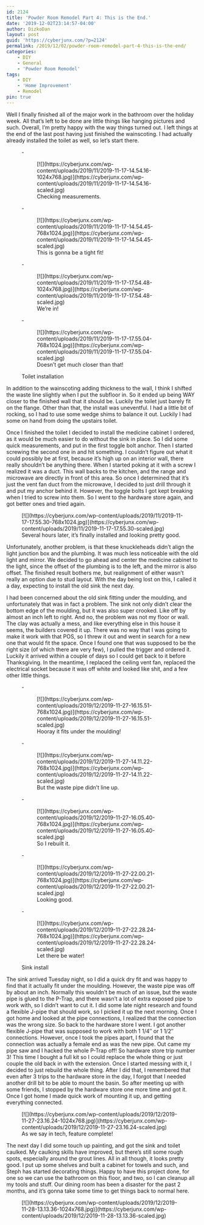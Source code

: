 ```yaml
---
id: 2124
title: 'Powder Room Remodel Part 4: This is the End.'
date: '2019-12-02T23:14:57-04:00'
author: DizkoDan
layout: post
guid: 'https://cyberjunx.com/?p=2124'
permalink: /2019/12/02/powder-room-remodel-part-4-this-is-the-end/
categories:
    - DIY
    - General
    - 'Powder Room Remodel'
tags:
    - DIY
    - 'Home Improvement'
    - Remodel
pin: true
---
```


Well I finally finished all of the major work in the bathroom over the holiday week. All that’s left to be done are little things like hanging pictures and such. Overall, I’m pretty happy with the way things turned out. I left things at the end of the last post having just finished the wainscoting. I had actually already installed the toilet as well, so let’s start there.

<figure class="wp-block-gallery columns-3 is-cropped">- <figure>[![](https://cyberjunx.com/wp-content/uploads/2019/11/2019-11-17-14.54.16-1024x768.jpg)](https://cyberjunx.com/wp-content/uploads/2019/11/2019-11-17-14.54.16-scaled.jpg)<figcaption class="blocks-gallery-item__caption">Checking measurements.</figcaption></figure>
- <figure>[![](https://cyberjunx.com/wp-content/uploads/2019/11/2019-11-17-14.54.45-768x1024.jpg)](https://cyberjunx.com/wp-content/uploads/2019/11/2019-11-17-14.54.45-scaled.jpg)<figcaption class="blocks-gallery-item__caption">This is gonna be a tight fit!</figcaption></figure>
- <figure>[![](https://cyberjunx.com/wp-content/uploads/2019/11/2019-11-17-17.54.48-1024x768.jpg)](https://cyberjunx.com/wp-content/uploads/2019/11/2019-11-17-17.54.48-scaled.jpg)<figcaption class="blocks-gallery-item__caption">We’re in!</figcaption></figure>
- <figure>[![](https://cyberjunx.com/wp-content/uploads/2019/11/2019-11-17-17.55.04-768x1024.jpg)](https://cyberjunx.com/wp-content/uploads/2019/11/2019-11-17-17.55.04-scaled.jpg)<figcaption class="blocks-gallery-item__caption">Doesn’t get much closer than that!</figcaption></figure>

<figcaption class="blocks-gallery-caption">Toilet installation</figcaption></figure>In addition to the wainscoting adding thickness to the wall, I think I shifted the waste line slightly when I put the subfloor in. So it ended up being WAY closer to the finished wall that it should be. Luckily the toilet just barely fit on the flange. Other than that, the install was uneventful. I had a little bit of rocking, so I had to use some wedge shims to balance it out. Luckily I had some on hand from doing the upstairs toilet.

Once I finished the toilet I decided to install the medicine cabinet I ordered, as it would be much easier to do without the sink in place. So I did some quick measurements, and put in the first toggle bolt anchor. Then I started screwing the second one in and hit something. I couldn’t figure out what it could possibly be at first, because it’s high up on an interior wall, there really shouldn’t be anything there. When I started poking at it with a screw I realized it was a duct. This wall backs to the kitchen, and the range and microwave are directly in front of this area. So once I determined that it’s just the vent fan duct from the microwave, I decided to just drill through it and put my anchor behind it. However, the toggle bolts I got kept breaking when I tried to screw into them. So I went to the hardware store again, and got better ones and tried again.

<figure class="wp-block-image size-large">[![](https://cyberjunx.com/wp-content/uploads/2019/11/2019-11-17-17.55.30-768x1024.jpg)](https://cyberjunx.com/wp-content/uploads/2019/11/2019-11-17-17.55.30-scaled.jpg)<figcaption>Several hours later, it’s finally installed and looking pretty good.</figcaption></figure>Unfortunately, another problem, is that these knuckleheads didn’t align the light junction box and the plumbing. It was much less noticeable with the old light and mirror. We decided to go ahead and center the medicine cabinet to the light, since the offset of the plumbing is to the left, and the mirror is also offset. The finished result bothers me, but realignment of either wasn’t really an option due to stud layout. With the day being lost on this, I called it a day, expecting to install the old sink the next day.

I had been concerned about the old sink fitting under the moulding, and unfortunately that was in fact a problem. The sink not only didn’t clear the bottom edge of the moulding, but it was also super crooked. Like off by almost an inch left to right. And no, the problem was not my floor or wall. The clay was actually a mess, and like everything else in this house it seems, the builders covered it up. There was no way that I was going to make it work with that POS, so I threw it out and went in search for a new one that would fit the space. Once I found one that was supposed to be the right size (of which there are very few), I pulled the trigger and ordered it. Luckily it arrived within a couple of days so I could get back to it before Thanksgiving. In the meantime, I replaced the ceiling vent fan, replaced the electrical socket because it was off white and looked like shit, and a few other little things.

<figure class="wp-block-gallery columns-3 is-cropped">- <figure>[![](https://cyberjunx.com/wp-content/uploads/2019/12/2019-11-27-16.15.51-768x1024.jpg)](https://cyberjunx.com/wp-content/uploads/2019/12/2019-11-27-16.15.51-scaled.jpg)<figcaption class="blocks-gallery-item__caption">Hooray it fits under the moulding!</figcaption></figure>
- <figure>[![](https://cyberjunx.com/wp-content/uploads/2019/12/2019-11-27-14.11.22-768x1024.jpg)](https://cyberjunx.com/wp-content/uploads/2019/12/2019-11-27-14.11.22-scaled.jpg)<figcaption class="blocks-gallery-item__caption">But the waste pipe didn’t line up.</figcaption></figure>
- <figure>[![](https://cyberjunx.com/wp-content/uploads/2019/12/2019-11-27-16.05.40-768x1024.jpg)](https://cyberjunx.com/wp-content/uploads/2019/12/2019-11-27-16.05.40-scaled.jpg)<figcaption class="blocks-gallery-item__caption">So I rebuilt it. </figcaption></figure>
- <figure>[![](https://cyberjunx.com/wp-content/uploads/2019/12/2019-11-27-22.00.21-768x1024.jpg)](https://cyberjunx.com/wp-content/uploads/2019/12/2019-11-27-22.00.21-scaled.jpg)<figcaption class="blocks-gallery-item__caption">Looking good.</figcaption></figure>
- <figure>[![](https://cyberjunx.com/wp-content/uploads/2019/12/2019-11-27-22.28.24-768x1024.jpg)](https://cyberjunx.com/wp-content/uploads/2019/12/2019-11-27-22.28.24-scaled.jpg)<figcaption class="blocks-gallery-item__caption">Let there be water!</figcaption></figure>

<figcaption class="blocks-gallery-caption">Sink install</figcaption></figure>The sink arrived Tuesday night, so I did a quick dry fit and was happy to find that it actually fit under the moulding. However, the waste pipe was off by about an inch. Normally this wouldn’t be much of an issue, but the waste pipe is glued to the P-Trap, and there wasn’t a lot of extra exposed pipe to work with, so I didn’t want to cut it. I did some late night research and found a flexible J-pipe that should work, so I picked it up the next morning. Once I got home and looked at the pipe connections, I realized that the connection was the wrong size. So back to the hardware store I went. I got another flexible J-pipe that was supposed to work with both 1 1/4″ or 1 1/2″ connections. However, once I took the pipes apart, I found that the connection was actually a female end as was the new pipe. Out came my pipe saw and I hacked the whole P-Trap off! So hardware store trip number 3! This time I bought a full kit so I could replace the whole thing or just couple the old back in with the extension. Once I started messing with it, I decided to just rebuild the whole thing. After I did that, I remembered that even after 3 trips to the hardware store in the day, I forgot that I needed another drill bit to be able to mount the basin. So after meeting up with some friends, I stopped by the hardware store one more time and got it. Once I got home I made quick work of mounting it up, and getting everything connected.

<figure class="wp-block-image size-large">[![](https://cyberjunx.com/wp-content/uploads/2019/12/2019-11-27-23.16.24-1024x768.jpg)](https://cyberjunx.com/wp-content/uploads/2019/12/2019-11-27-23.16.24-scaled.jpg)<figcaption>As we say in tech, feature complete!</figcaption></figure>The next day I did some touch up painting, and got the sink and toilet caulked. My caulking skills have improved, but there’s still some rough spots, especially around the grout lines. All in all though, it looks pretty good. I put up some shelves and built a cabinet for towels and such, and Steph has started decorating things. Happy to have this project done, for one so we can use the bathroom on this floor, and two, so I can cleanup all my tools and stuff. Our dining room has been a disaster for the past 2 months, and it’s gonna take some time to get things back to normal here.

<figure class="wp-block-image size-large">[![](https://cyberjunx.com/wp-content/uploads/2019/12/2019-11-28-13.13.36-1024x768.jpg)](https://cyberjunx.com/wp-content/uploads/2019/12/2019-11-28-13.13.36-scaled.jpg)</figure>